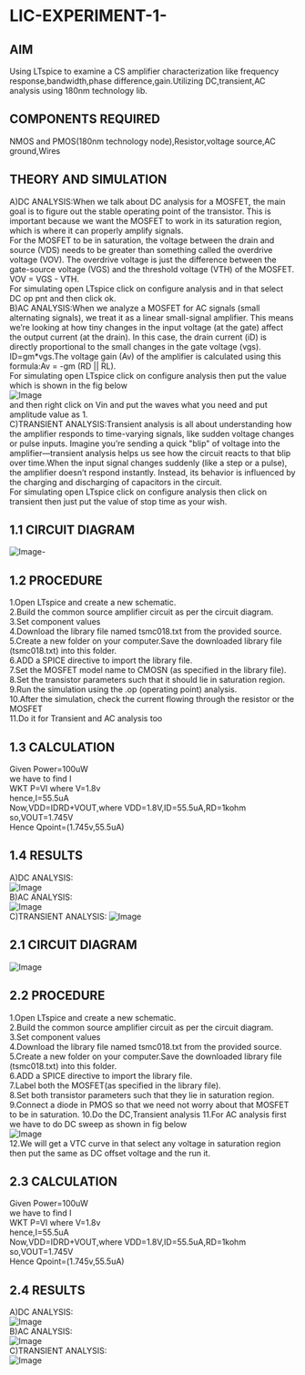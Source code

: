 # LIC-EXPERIMENT-1-
## AIM
Using LTspice to examine a CS amplifier characterization like frequency response,bandwidth,phase difference,gain.Utilizing DC,transient,AC analysis using 180nm technology lib.
## COMPONENTS REQUIRED
NMOS and PMOS(180nm technology node),Resistor,voltage source,AC ground,Wires
## THEORY AND SIMULATION
A)DC ANALYSIS:When we talk about DC analysis for a MOSFET, the main goal is to figure out the stable operating point of the transistor. This is important because we want the MOSFET to work in its saturation region, which is where it can properly amplify signals.  
For the MOSFET to be in saturation, the voltage between the drain and source (VDS) needs to be greater than something called the overdrive voltage (VOV). The overdrive voltage is just the difference between the gate-source voltage (VGS) and the threshold voltage (VTH) of the MOSFET.  VOV = VGS - VTH.  
For simulating open LTspice click on configure analysis and in that select DC op pnt and then click ok.  
B)AC ANALYSIS:When we analyze a MOSFET for AC signals (small alternating signals), we treat it as a linear small-signal amplifier. This means we’re looking at how tiny changes in the input voltage (at the gate) affect the output current (at the drain). In this case, the drain current (iD) is directly proportional to the small changes in the gate voltage (vgs). ID=gm*vgs.The voltage gain (Av) of the amplifier is calculated using this formula:Av = -gm (RD || RL).  
For simulating open LTspice click on configure analysis then put the value which is shown in the fig below  
![Image](https://github.com/user-attachments/assets/d095650b-5e16-4138-a121-2f1b8b738aa2)  
and then right click on Vin and put the waves what you need and put amplitude value as 1.  
C)TRANSIENT ANALYSIS:Transient analysis is all about understanding how the amplifier responds to time-varying signals, like sudden voltage changes or pulse inputs. Imagine you’re sending a quick "blip" of voltage into the amplifier—transient analysis helps us see how the circuit reacts to that blip over time.When the input signal changes suddenly (like a step or a pulse), the amplifier doesn’t respond instantly. Instead, its behavior is influenced by the charging and discharging of capacitors in the circuit.  
For simulating open LTspice click on configure analysis then click on transient then just put the value of stop time as your wish.
## 1.1 CIRCUIT DIAGRAM
![Image](https://github.com/user-attachments/assets/780c8916-68cd-424c-aab2-06a45db15e21)-
## 1.2 PROCEDURE
1.Open LTspice and create a new schematic.  
2.Build the common source amplifier circuit as per the circuit diagram.  
3.Set component values  
4.Download the library file named tsmc018.txt from the provided source.  
5.Create a new folder on your computer.Save the downloaded library file (tsmc018.txt) into this folder.  
6.ADD a SPICE directive to import the library file.  
7.Set the MOSFET model name to CMOSN (as specified in the library file).  
8.Set the transistor parameters such that it should lie in saturation region.  
9.Run the simulation using the .op (operating point) analysis.  
10.After the simulation, check the current flowing through the resistor or the MOSFET  
11.Do it for Transient and AC analysis too  
## 1.3 CALCULATION
Given Power=100uW  
we have to find I  
WKT P=VI where V=1.8v  
hence,I=55.5uA  
Now,VDD=IDRD+VOUT,where VDD=1.8V,ID=55.5uA,RD=1kohm  
so,VOUT=1.745V  
Hence Qpoint=(1.745v,55.5uA)  
## 1.4 RESULTS
A)DC ANALYSIS:  
![Image](https://github.com/user-attachments/assets/744eee30-b993-44fd-b451-ac6143f0634c)  
B)AC ANALYSIS:  
![Image](https://github.com/user-attachments/assets/cf6407c0-895b-426a-bc37-463ea769ba15)  
C)TRANSIENT ANALYSIS: 
![Image](https://github.com/user-attachments/assets/0acd65ff-2883-4728-a54f-7f216685e000)  
## 2.1 CIRCUIT DIAGRAM  
![Image](https://github.com/user-attachments/assets/09740901-fe32-4d49-b71e-c6878d9d009b)  
## 2.2 PROCEDURE  
1.Open LTspice and create a new schematic.  
2.Build the common source amplifier circuit as per the circuit diagram.  
3.Set component values  
4.Download the library file named tsmc018.txt from the provided source.  
5.Create a new folder on your computer.Save the downloaded library file (tsmc018.txt) into this folder.  
6.ADD a SPICE directive to import the library file.  
7.Label both the MOSFET(as specified in the library file).  
8.Set both transistor parameters such that they lie in saturation region.  
9.Connect a diode in PMOS so that we need not worry about that MOSFET to be in saturation.
10.Do the DC,Transient analysis
11.For AC analysis first we have to do DC sweep as shown in fig below  
![Image](https://github.com/user-attachments/assets/adad853c-73fd-4cb9-aced-c5e794056153)  
12.We will get a VTC curve in that select any voltage in saturation region then put the same as DC offset voltage and the run it.
## 2.3 CALCULATION  
Given Power=100uW  
we have to find I  
WKT P=VI where V=1.8v  
hence,I=55.5uA  
Now,VDD=IDRD+VOUT,where VDD=1.8V,ID=55.5uA,RD=1kohm  
so,VOUT=1.745V  
Hence Qpoint=(1.745v,55.5uA)  
## 2.4 RESULTS  
A)DC ANALYSIS:  
![Image](https://github.com/user-attachments/assets/7c69324e-af1c-4aff-ae49-d01f0419ae95)  
B)AC ANALYSIS:  
![Image](https://github.com/user-attachments/assets/62f55433-2352-4828-abf4-612d118b75ad)  
C)TRANSIENT ANALYSIS:  
![Image](https://github.com/user-attachments/assets/9c9f06dd-7305-48b0-a734-89d461b7c896)  













